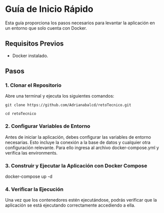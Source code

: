 # **Guía de Inicio Rápido**

Esta guía proporciona los pasos necesarios para levantar la aplicación en un entorno que solo cuenta con Docker. 

## **Requisitos Previos**
- Docker instalado.

## **Pasos**

### **1. Clonar el Repositorio**
  Abre una terminal y ejecuta los siguientes comandos:
  
    git clone https://github.com/Adrianabalcd/retoTecnico.git
    
    cd retoTecnico

### **2. Configurar Variables de Entorno**
  Antes de iniciar la aplicación, debes configurar las variables de entorno necesarias. Esto incluye la conexión a la base de datos y cualquier otra configuración relevante.
  Para ello ingresa al archivo docker-compose.yml y verifica las environments.

### **3. Construir y Ejecutar la Aplicación con Docker Compose**

  docker-compose up -d

### **4. Verificar la Ejecución**
  Una vez que los contenedores estén ejecutándose, podrás verificar que la aplicación se está ejecutando correctamente accediendo a ella.

